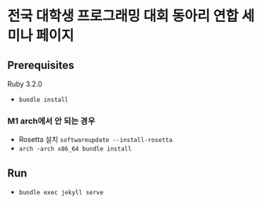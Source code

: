 # 전국 대학생 프로그래밍 대회 동아리 연합 세미나 페이지

## Prerequisites

Ruby 3.2.0

- `bundle install`

### M1 arch에서 안 되는 경우

- Rosetta 설치 `softwareupdate --install-rosetta`
- `arch -arch x86_64 bundle install`

## Run

- `bundle exec jekyll serve`
